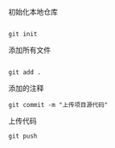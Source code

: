 初始化本地仓库  

```

git init

```

添加所有文件

```

git add .

```

添加的注释

```
git commit -m "上传项目源代码" 

```

上传代码

```
git push

```



